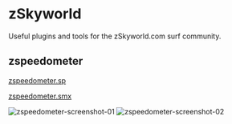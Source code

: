 # zSkyworld

Useful plugins and tools for the zSkyworld.com surf community.

## zspeedometer
[zspeedometer.sp](https://github.com/zSkyworld/zSkyworld/blob/master/scripting/zspeedometer.sp)

[zspeedometer.smx](https://github.com/zSkyworld/zSkyworld/blob/master/plugins/zspeedometer.smx)

![zspeedometer-screenshot-01](https://github.com/zSkyworld/zSkyworld/blob/master/screenshots/zspeedometer-screenshot-01.jpg?raw=true)
![zspeedometer-screenshot-02](https://github.com/zSkyworld/zSkyworld/blob/master/screenshots/zspeedometer-screenshot-02.jpg?raw=true)
